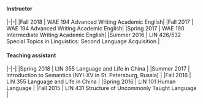 #### Instructor

|-|-|
|Fall 2018 | WAE 194 Advanced Writing Academic English|
|Fall 2017 | WAE 194 Advanced Writing Academic English|
|Spring 2017 | WAE 190 Intermediate Writing Academic English|
|Summer 2016 | LIN 426/532 Special Topics in Linguistics: Second Language Acquisition |
     

#### Teaching assistant

|-|-|
|Spring 2018 | LIN 355 Language and Life in China |
|Summer 2017 | Introduction to Semantics (NYI-XV in St. Petersburg, Russia) |
|Fall 2016 | LIN 355 Language and Life in China |
|Spring 2016 | LIN 101 Human Language |
|Fall 2015 | LIN 431 Structure of Uncommonly Taught Language |

